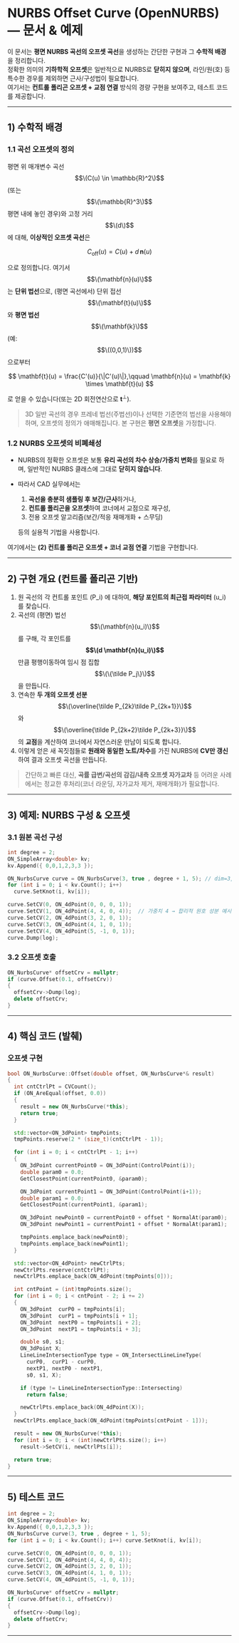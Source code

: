 
# NURBS Offset Curve (OpenNURBS) — 문서 & 예제

이 문서는 **평면 NURBS 곡선의 오프셋 곡선**을 생성하는 간단한 구현과 그 **수학적 배경**을 정리합니다.  
정확한 의미의 **기하학적 오프셋**은 일반적으로 NURBS로 **닫히지 않으며**, 라인/원(호) 등 특수한 경우를 제외하면 근사/구성법이 필요합니다.  
여기서는 **컨트롤 폴리곤 오프셋 + 교점 연결** 방식의 경량 구현을 보여주고, 테스트 코드를 제공합니다.

---

## 1) 수학적 배경

### 1.1 곡선 오프셋의 정의

평면 위 매개변수 곡선 $$\(C(u) \in \mathbb{R}^2\)$$ (또는 $$\(\mathbb{R}^3\)$$ 평면 내에 놓인 경우)와 고정 거리 $$\(d\)$$에 대해, **이상적인 오프셋 곡선**은

$$
C_\text{off}(u) = C(u) + d\,\mathbf{n}(u)
$$

으로 정의합니다. 여기서 $$\(\mathbf{n}(u)\)$$는 **단위 법선**으로, (평면 곡선에서) 단위 접선 $$\(\mathbf{t}(u)\)$$와 **평면 법선** $$\(\mathbf{k}\)$$ (예: $$\((0,0,1)\))$$으로부터

$$
\mathbf{t}(u) = \frac{C'(u)}{\|C'(u)\|},\qquad
\mathbf{n}(u) = \mathbf{k} \times \mathbf{t}(u)
$$

로 얻을 수 있습니다(또는 2D 회전연산으로 $\mathbf{t}^\perp$).

> 3D 일반 곡선의 경우 프레네 법선(주법선)이나 선택한 기준면의 법선을 사용해야 하며, 오프셋의 정의가 애매해집니다. 본 구현은 **평면 오프셋**을 가정합니다.

### 1.2 NURBS 오프셋의 비폐쇄성

- NURBS의 정확한 오프셋은 보통 **유리 곡선의 차수 상승/가중치 변화**를 필요로 하며, 일반적인 NURBS 클래스에 그대로 **닫히지 않습니다**.  
- 따라서 CAD 실무에서는
  1) **곡선을 충분히 샘플링 후 보간/근사**하거나,
  2) **컨트롤 폴리곤을 오프셋**하여 코너에서 교점으로 재구성,
  3) 전용 오프셋 알고리즘(보간/적응 재매개화 + 스무딩)

  등의 실용적 기법을 사용합니다.

여기에서는 **(2) 컨트롤 폴리곤 오프셋 + 코너 교점 연결** 기법을 구현합니다.

---

## 2) 구현 개요 (컨트롤 폴리곤 기반)

1. 원 곡선의 각 컨트롤 포인트 \(P_i\) 에 대하여, **해당 포인트의 최근접 파라미터** \(u_i\) 를 찾습니다.  
2. 곡선의 (평면) 법선 $$\(\mathbf{n}(u_i)\)$$를 구해, 각 포인트를 **$$\(d \mathbf{n}(u_i)\)$$** 만큼 평행이동하여 임시 점 집합 $$\(\{\tilde P_j\}\)$$을 만듭니다.  
3. 연속한 **두 개의 오프셋 선분** $$\(\overline{\tilde P_{2k}\tilde P_{2k+1}}\)$$ 와 $$\(\overline{\tilde P_{2k+2}\tilde P_{2k+3}}\)$$ 의 **교점**을 계산하여 코너에서 자연스러운 만남이 되도록 합니다.  
4. 이렇게 얻은 새 꼭짓점들로 **원래와 동일한 노트/차수**를 가진 NURBS에 **CV만 갱신**하여 결과 오프셋 곡선을 만듭니다.

> 간단하고 빠른 대신, **곡률 급변/곡선의 감김/내측 오프셋 자가교차** 등 어려운 사례에서는 정교한 후처리(코너 라운딩, 자가교차 제거, 재매개화)가 필요합니다.

---

## 3) 예제: NURBS 구성 & 오프셋

### 3.1 원본 곡선 구성

```cpp
int degree = 2;
ON_SimpleArray<double> kv;
kv.Append({ 0,0,1,2,3,3 });

ON_NurbsCurve curve = ON_NurbsCurve(3, true , degree + 1, 5); // dim=3, rational, order=3, cv=5
for (int i = 0; i < kv.Count(); i++)
  curve.SetKnot(i, kv[i]);

curve.SetCV(0, ON_4dPoint(0, 0, 0, 1));
curve.SetCV(1, ON_4dPoint(4, 4, 0, 4));  // 가중치 4 → 합리적 원호 성분 예시
curve.SetCV(2, ON_4dPoint(3, 2, 0, 1));
curve.SetCV(3, ON_4dPoint(4, 1, 0, 1));
curve.SetCV(4, ON_4dPoint(5, -1, 0, 1));
curve.Dump(log);
```

### 3.2 오프셋 호출

```cpp
ON_NurbsCurve* offsetCrv = nullptr;
if (curve.Offset(0.1, offsetCrv))
{
  offsetCrv->Dump(log);
  delete offsetCrv;
}
```

---

## 4) 핵심 코드 (발췌)

### 오프셋 구현

```cpp
bool ON_NurbsCurve::Offset(double offset, ON_NurbsCurve*& result)
{
  int cntCtrlPt = CVCount();
  if (ON_AreEqual(offset, 0.0))
  {
    result = new ON_NurbsCurve(*this);
    return true;
  }

  std::vector<ON_3dPoint> tmpPoints;
  tmpPoints.reserve(2 * (size_t)(cntCtrlPt - 1));

  for (int i = 0; i < cntCtrlPt - 1; i++)
  {
    ON_3dPoint currentPoint0 = ON_3dPoint(ControlPoint(i));
    double param0 = 0.0;
    GetClosestPoint(currentPoint0, &param0);

    ON_3dPoint currentPoint1 = ON_3dPoint(ControlPoint(i+1));
    double param1 = 0.0;
    GetClosestPoint(currentPoint1, &param1);

    ON_3dPoint newPoint0 = currentPoint0 + offset * NormalAt(param0);
    ON_3dPoint newPoint1 = currentPoint1 + offset * NormalAt(param1);

    tmpPoints.emplace_back(newPoint0);
    tmpPoints.emplace_back(newPoint1);
  }

  std::vector<ON_4dPoint> newCtrlPts;
  newCtrlPts.reserve(cntCtrlPt);
  newCtrlPts.emplace_back(ON_4dPoint(tmpPoints[0]));

  int cntPoint = (int)tmpPoints.size();
  for (int i = 0; i < cntPoint - 2; i += 2)
  {
    ON_3dPoint  curP0 = tmpPoints[i];
    ON_3dPoint  curP1 = tmpPoints[i + 1];
    ON_3dPoint  nextP0 = tmpPoints[i + 2];
    ON_3dPoint  nextP1 = tmpPoints[i + 3];

    double s0, s1;
    ON_3dPoint X;
    LineLineIntersectionType type = ON_IntersectLineLineType(
      curP0,  curP1 - curP0,
      nextP1, nextP0 - nextP1,
      s0, s1, X);

    if (type != LineLineIntersectionType::Intersecting)
      return false;

    newCtrlPts.emplace_back(ON_4dPoint(X));
  }
  newCtrlPts.emplace_back(ON_4dPoint(tmpPoints[cntPoint - 1]));

  result = new ON_NurbsCurve(*this);
  for (int i = 0; i < (int)newCtrlPts.size(); i++)
    result->SetCV(i, newCtrlPts[i]);

  return true;
}
```

---

## 5) 테스트 코드

```cpp
int degree = 2;
ON_SimpleArray<double> kv;
kv.Append({ 0,0,1,2,3,3 });
ON_NurbsCurve curve(3, true , degree + 1, 5);
for (int i = 0; i < kv.Count(); i++) curve.SetKnot(i, kv[i]);

curve.SetCV(0, ON_4dPoint(0, 0, 0, 1));
curve.SetCV(1, ON_4dPoint(4, 4, 0, 4));
curve.SetCV(2, ON_4dPoint(3, 2, 0, 1));
curve.SetCV(3, ON_4dPoint(4, 1, 0, 1));
curve.SetCV(4, ON_4dPoint(5, -1, 0, 1));

ON_NurbsCurve* offsetCrv = nullptr;
if (curve.Offset(0.1, offsetCrv))
{
  offsetCrv->Dump(log);
  delete offsetCrv;
}
```

---
